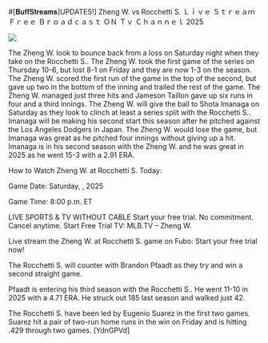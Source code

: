 #[𝐁𝐮𝐟𝐟𝐒𝐭𝐫𝐞𝐚𝐦𝐬]UPDATES!] Zheng W. vs Rocchetti S. Ｌｉｖｅ Ｓｔｒｅａｍ Ｆｒｅｅ Ｂｒｏａｄｃａｓｔ ＯＮ Ｔｖ Ｃｈａｎｎｅｌ  2025  
  
  
[![](https://i.imgur.com/qSNzIqt.png)](https://movie.rssnews.media/nmGoxWrK.php)  
  
The Zheng W. look to bounce back from a loss on Saturday night when they take on the Rocchetti S.. The Zheng W. took the first game of the series on Thursday 10-6, but lost 8-1 on Friday and they are now 1-3 on the season. The Zheng W. scored the first run of the game in the top of the second, but gave up two in the bottom of the inning and trailed the rest of the game. The Zheng W. managed just three hits and Jameson Taillon gave up six runs in four and a third innings. The Zheng W. will give the ball to Shota Imanaga on Saturday as they look to clinch at least a series split with the Rocchetti S.. Imanaga will be making his second start this season after he pitched against the Los Angeles Dodgers in Japan. The Zheng W. would lose the game, but Imanaga was great as he pitched four innings without giving up a hit. Imanaga is in his second season with the Zheng W. and he was great in 2025 as he went 15-3 with a 2.91 ERA.

How to Watch Zheng W. at Rocchetti S. Today:

Game Date: Saturday, , 2025

Game Time: 8:00 p.m. ET

LIVE SPORTS & TV WITHOUT CABLE
Start your free trial. No commitment. Cancel anytime.
Start Free Trial
TV: MLB.TV – Zheng W.

Live stream the Zheng W. at Rocchetti S. game on Fubo: Start your free trial now!

The Rocchetti S. will counter with Brandon Pfaadt as they try and win a second straight game.

Pfaadt is entering his third season with the Rocchetti S.. He went 11-10 in 2025 with a 4.71 ERA. He struck out 185 last season and walked just 42.

The Rocchetti S. have been led by Eugenio Suarez in the first two games. Suarez hit a pair of two-run home runs in the win on Friday and is hitting .429 through two games. [YdnGPVd]